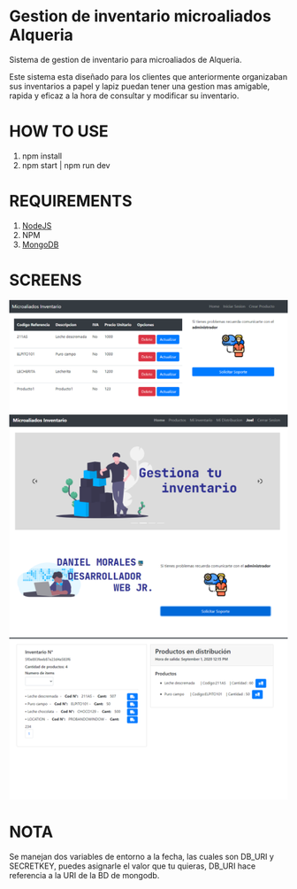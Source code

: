 # Gestion de inventario microaliados Alqueria
Sistema de gestion de inventario para microaliados de Alqueria.

Este sistema esta diseñado para los clientes que anteriormente organizaban sus inventarios a papel y lapiz puedan tener una gestion mas amigable, rapida y eficaz a la hora de consultar y modificar su inventario.

# HOW TO USE

1. npm install
2. npm start | npm run dev

# REQUIREMENTS

1. [NodeJS](https://nodejs.org/en/)
2. NPM
3. [MongoDB](https://www.mongodb.com/try/download/community?tck=docs_server)


# SCREENS

![LIST PRODUCTS](https://github.com/Se1juro/microaliadosalqueria/blob/master/screens/Screenshot_1.png?raw=true)
![HOME](https://github.com/Se1juro/microaliadosalqueria/blob/master/screens/home.png?raw=true)
![DELIVERY](https://github.com/Se1juro/microaliadosalqueria/blob/master/screens/distribucion.png?raw=true)

# NOTA
Se manejan dos variables de entorno a la fecha, las cuales son DB_URI y SECRETKEY, puedes asignarle el valor que tu quieras, DB_URI hace referencia a la URI de la BD de mongodb.
